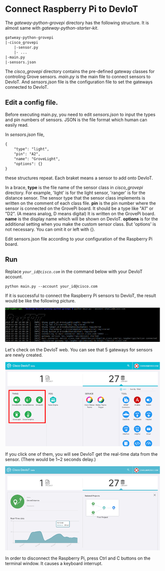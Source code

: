 # Connect Raspberry Pi to DevIoT

The *gateway-python-grovepi* directory has the following structure. It is almost same with *gateway-python-starter-kit*.

    gatweay-python-grovepi
    |-cisco_grovepi
        |-sensor.py
        |- ...
    |-main.py
    |-sensors.json

The *cisco_grovepi* directory contains the pre-defined gateway classes for controling Grove sensors. *main.py* is the main file to connect sensors to DevIoT. And *sensors.json* file is the configuration file to set the gateways connected to DevIoT. 

## Edit a config file.

Before executing main.py, you need to edit *sensors.json* to input the types and pin numbers of sensors. JSON is the file format which human can easily read.

In *sensors.json* file, 
```
{
    "type": "light",
    "pin": "A2",
    "name": "GroveLight",
    "options": {}
}
```
these structures repeat. Each braket means a sensor to add onto DevIoT. 

In a brace, **type** is the file name of the sensor class in *cisco_grovepi* directory. For example, 'light' is for the light sensor, 'ranger' is for the distance sensor. The sensor type that the sensor class implements is written on the comment of each class file. 
**pin** is the pin number where the sensor is connected on the GrovePi board. It should be a type like "A1" or "D2". (A means analog, D means digital) It is written on the GrovePi board.
**name** is the display name which will be shown on DevIoT. **options** is for the additional setting when you make the custom sensor class. But 'options' is not necessary. You can omit it or left with {}.

Edit sensors.json file according to your configuration of the Raspberry Pi board.

## Run

Replace *`your_id@cisco.com`* in the command below with your DevIoT account.

    python main.py --account your_id@cisco.com

If it is successful to connect the Raspberry Pi sensors to DevIoT, the result would be like the following picture.

![connect](assets/images/4-connect.png)

Let's check on the DevIoT web. You can see that 5 gateways for sensors are newly created.

![library](assets/images/4-library.png)

If you click one of them, you will see DevIoT get the real-time data from the sensor. (There would be 1~2 seconds delay.)

![sensor](assets/images/4-sensor.png)

In order to disconnect the Raspberry Pi, press Ctrl and C buttons on the terminal window. It causes a keyboard interrupt.